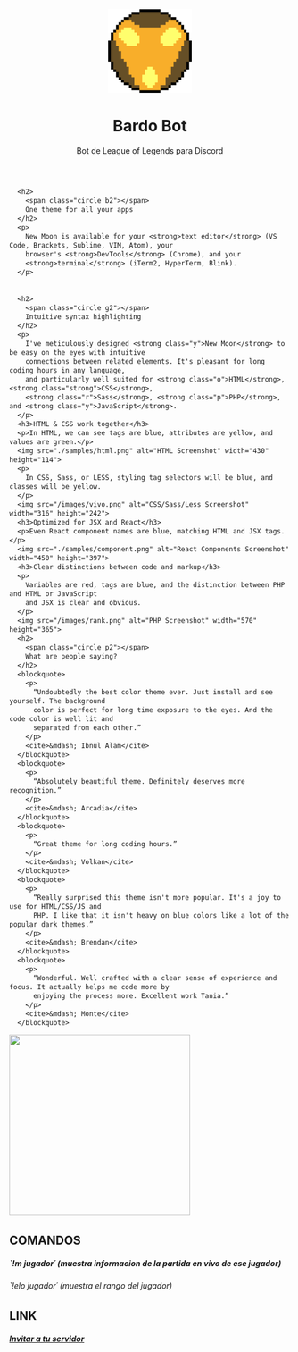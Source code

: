 


<body>
  <div class="container">
    <header>
      <img class="logo" src="images/bardo.png" alt="Bardo Logo" width="150" height="150">
      <h1>Bardo Bot</h1>
      <div class="subtitle">
        Bot de League of Legends para Discord
      </div>
    </header>


      <h2>
        <span class="circle b2"></span>
        One theme for all your apps
      </h2>
      <p>
        New Moon is available for your <strong>text editor</strong> (VS Code, Brackets, Sublime, VIM, Atom), your
        browser's <strong>DevTools</strong> (Chrome), and your
        <strong>terminal</strong> (iTerm2, HyperTerm, Blink).
      </p>


      <h2>
        <span class="circle g2"></span>
        Intuitive syntax highlighting
      </h2>
      <p>
        I've meticulously designed <strong class="y">New Moon</strong> to be easy on the eyes with intuitive
        connections between related elements. It's pleasant for long coding hours in any language,
        and particularly well suited for <strong class="o">HTML</strong>, <strong class="strong">CSS</strong>,
        <strong class="r">Sass</strong>, <strong class="p">PHP</strong>, and <strong class="y">JavaScript</strong>.
      </p>
      <h3>HTML & CSS work together</h3>
      <p>In HTML, we can see tags are blue, attributes are yellow, and values are green.</p>
      <img src="./samples/html.png" alt="HTML Screenshot" width="430" height="114">
      <p>
        In CSS, Sass, or LESS, styling tag selectors will be blue, and classes will be yellow.
      </p>
      <img src="/images/vivo.png" alt="CSS/Sass/Less Screenshot" width="316" height="242">
      <h3>Optimized for JSX and React</h3>
      <p>Even React component names are blue, matching HTML and JSX tags.</p>
      <img src="./samples/component.png" alt="React Components Screenshot" width="450" height="397">
      <h3>Clear distinctions between code and markup</h3>
      <p>
        Variables are red, tags are blue, and the distinction between PHP and HTML or JavaScript
        and JSX is clear and obvious.
      </p>
      <img src="/images/rank.png" alt="PHP Screenshot" width="570" height="365">
      <h2>
        <span class="circle p2"></span>
        What are people saying?
      </h2>
      <blockquote>
        <p>
          “Undoubtedly the best color theme ever. Just install and see yourself. The background
          color is perfect for long time exposure to the eyes. And the code color is well lit and
          separated from each other.”
        </p>
        <cite>&mdash; Ibnul Alam</cite>
      </blockquote>
      <blockquote>
        <p>
          “Absolutely beautiful theme. Definitely deserves more recognition.”
        </p>
        <cite>&mdash; Arcadia</cite>
      </blockquote>
      <blockquote>
        <p>
          “Great theme for long coding hours.”
        </p>
        <cite>&mdash; Volkan</cite>
      </blockquote>
      <blockquote>
        <p>
          “Really surprised this theme isn't more popular. It's a joy to use for HTML/CSS/JS and
          PHP. I like that it isn't heavy on blue colors like a lot of the popular dark themes.”
        </p>
        <cite>&mdash; Brendan</cite>
      </blockquote>
      <blockquote>
        <p>
          “Wonderful. Well crafted with a clear sense of experience and focus. It actually helps me code more by
          enjoying the process more. Excellent work Tania.”
        </p>
        <cite>&mdash; Monte</cite>
      </blockquote>
   

   
  </div>
</body>





<img src="" width="324" height="324">


## COMANDOS

##### `!m jugador´ (muestra informacion de la partida en vivo de ese jugador)

###### `!elo jugador´ (muestra el rango del jugador)

## LINK

##### [Invitar a tu servidor](https://discord.com/oauth2/authorize?client_id=692202081150304328&permissions=8&scope=bot)





